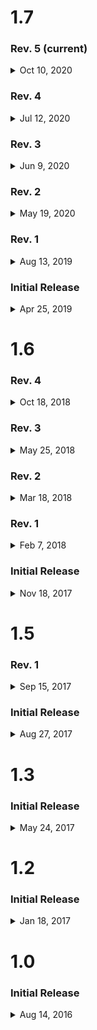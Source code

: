 # 1.7 
### Rev. 5 (current)

<details>
    <summary>Oct 10, 2020</summary>
    <ul>
        <li>You can now LISTEN to Bible passages</li>
        <li>When choosing to read a sermon bible passage, you can now click the listen icon to listen to that passage</li>
        <li>Misc minor improvements</li>
    </ul>
</details>

### Rev. 4
<details>
    <summary>Jul 12, 2020</summary>
    <ul>
        <li>Fixing an issue where the application would crash on startup while we were live</li>
        <li>Misc changes behind the scenes means less unnecessary updates for you</li>
        <li>Misc bug fixes</li>
        <li>Supporting iOS 11+</li>
</details>

### Rev. 3
<details>
    <summary>Jun 9, 2020</summary>
    <ul>
        <li>Fixed an issue with the LIVE button not becoming active</li>
</details>

### Rev. 2
<details>
    <summary>May 19, 2020</summary>
    <ul>
        <li>This is our final update for iOS 10, please update your device to iOS 11 or newer to receive further updates</li>
        <li>Make sure to stay updated, we have some new & exciting things coming soon</li>
        <li>Fixed an issue with a broken link within the Connect tab</li>
        <li>Watch HD videos within the app or on your YouTube app</li>
        <li>Watching sermon videos now includes them in your recently played list</li>
        <li>YouVersion support for reading the Bible</li>
        <li>Fixed an issue where devices on iOS 12+ would not open videos in the YouTube app</li>
        <li>Fixed an issue with the graphic on the Connect tab</li>
        <li>Performance improvements with audio download</li>
        <li>Other minor bug fixes</li>
</details>

### Rev. 1
<details>
    <summary>Aug 13, 2019</summary>
    <ul>
        <li>Fixed an issue where tapping on a sermon series would load the page more than once</li>
        <li>Fixed an issue where LIVE would appear active when we weren't streaming</li>
        <li>Fixed an issue with scrolling on the Listen tab</li>
        <li>'Listen' tab performance improvements</li>
        <li>Improvements when using slow networks</li>
        <li>Additional bug fixes and stability improvements</li>
</details>

### Initial Release
<details>
    <summary>Apr 25, 2019</summary>
    <ul>
        <li>Our biggest update yet! 🎉</li>
        <li>Easy to view sermon series (sorted by most recent) 🏠</li>
        <li>Pull-Up from the bottom to load more sermon series' ⌛</li>
        <li>Download sermon audio for easy listening without an internet connection 📶</li>
        <li>Easily read relevant bible passages 📖</li>
        <li>Now Playing playback controls 🎛️</li>
        <li>You can now control audio playback from the Control Center even if the device is locked 🔒</li>
        <li>You can now watch Sunday live streams on FacebookLive 👀</li>
        <li>View the 10 most recent sermon messages you listened to 👂</li>
        <li>Performance Improvements 💯</li>
</details>


# 1.6 
### Rev. 4
<details>
    <summary>Oct 18, 2018</summary>
    <ul>
        <li>iOS 12 Support</li>
        <li>Significant Performance Improvements</li>
        <li>Reduced loading time when accessing Bible passages</li>
        <li>Fixed an issue where the application would crash on some devices when attempting to send an email</li>
    </ul>
</details>

### Rev. 3
<details>
    <summary>May 25, 2018</summary>
    <ul>
        <li>Fixed an issue where emails could not be sent from certain devices</li>
        <li>Improved User Experience across multiple screens</li>
        <li>Improved Stability</li>
        <li>Misc bug fixes</li>
    </ul>
</details>

### Rev. 2
<details>
    <summary>Mar 18, 2018</summary>
    <ul>
        <li>Improved the experience for reporting issues via email feedback</li>
        <li>Notes with specific text will now not be overwritten</li>
        <li>Fixed an issue where some screens didn't appear properly on smaller devices</li>
        <li>Notes Page Optimizations</li>
        <li>Misc bug fixes</li>
    </ul>
</details>

### Rev. 1
<details>
    <summary>Feb 7, 2018</summary>
    <ul>
        <li>Fixed an issue where the notes page would crash if there were no notes currently saved</li>
        <li>Fixed an issue where the cursor would completely dissapear when taking a long note</li>
        <li>Updated Contact information for Thrive FGCU</li>
    </ul>
</details>

### Initial Release
<details>
    <summary>Nov 18, 2017</summary>
    <ul>
        <li>UI Improvements</li>
        <li>Supports iPhone X</li>
        <li>Stability Improvements</li>
        <li>Fixed a bug where the first note made following installation was not saved properly</li>
        <li>Fixed application crash for some devices running on iOS 9</li>
    </ul>
</details>

# 1.5 
### Rev. 1
<details>
    <summary>Sep 15, 2017</summary>
    <ul>
        <li>Fixed the text area on the Notes tab</li>
        <li>Fixed Translucent Navigation Bars</li>
        <li>Support Token IDs when emailing support</li>
    </ul>
</details>

### Initial Release
<details>
    <summary>Aug 27, 2017</summary>
    <ul>
        <li>Major UI Overhaul</li>
        <li>Improvements to the User Experience</li>
        <li>iOS 11 Support</li>
        <li>Added Easier Configuration for Application Settings </li>
        <li>Bug Fixes & other Localization Improvements</li>
    </ul>
</details>

# 1.3 
### Initial Release
<details>
    <summary>May 24, 2017</summary>
    <ul>
        <li>Minor Updates and Improvements</li>
        <li>Optimizations</li>
        <li>Big things coming in future updates!</li>
    </ul>
</details>

# 1.2 
### Initial Release
<details>
    <summary>Jan 18, 2017</summary>
    <ul>
        <li>You can now watch sermons in HD Video</li>
        <li>Stay connected to Thrive FGCU</li>
        <li>Fully supporting iOS 10</li>
        <li>Big fixes | Stability improvements</li>
    </ul>
</details>

# 1.0 
### Initial Release
<details>
    <summary>Aug 14, 2016</summary>
    <ul>
        <li>Initial Release</li>
    </ul>
</details>

